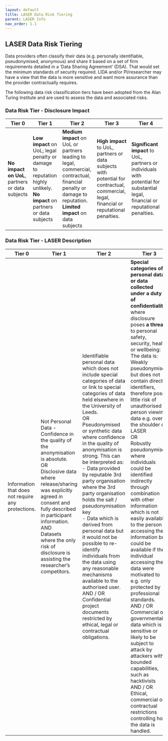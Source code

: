 ```yaml
---
layout: default
title: LASER Data Risk Tiering
parent: LASER Info
nav_order: 1.1
---
```


## LASER Data Risk Tiering

Data providers often classify their data (e.g. personally identifiable, pseudonymised, anonymous) and share it based on a set of firm requirements detailed in a ‘Data Sharing Agreement’ (DSA). That would set the minimum standards of security required. LIDA and/or PI/researcher may have a view that the data is more sensitive and want more assurance than the provider contractually requires.

The following data risk classification tiers have been adopted from the Alan Turing Institute and are used to assess the data and associated risks.

### Data Risk Tier - Disclosure Impact

|Tier 0	|Tier 1	|Tier 2	|Tier 3	|Tier 4	|
|---|---|---|---|---|
|**No impact on UoL**, partners or data subjects	|**Low impact** on UoL; legal penalty or damage to reputation highly unlikely. <br/>**No impact** on partners or data subjects	|**Medium impact** on UoL or partners leading to legal, commercial, contractual, financial penalty or damage to reputation. <br/>**Limited impact** on data subjects	|**High impact** to UoL, partners or data subjects with potential for contractual, commercial, legal, financial or reputational penalties.	|**Significant impact** to UoL, partners or individuals with potential for substantial legal, financial or reputational penalties.|

### Data Risk Tier - LASER Description

|Tier 0	|Tier 1	|Tier 2	|Tier 3	|Tier 4	|
|---|---|---|---|---|
|Information that does not require any protections. |Not Personal Data - Confidence in the quality of the anonymisation is absolute. <br/>OR <br/>Disclosive data where release/sharing was explicitly agreed in consent and fully described in participant information. <br/>AND <br/>Datasets where the only risk of disclosure is assisting the researcher’s competitors. |Identifiable personal data which does not include special categories of data or link to special categories of data held elsewhere in the University of Leeds. <br/>OR <br/>Pseudonymised or synthetic data where confidence in the quality of anonymisation is strong. This can be interpreted as: <br/>- Data provided by reputable 3rd party organisation where the 3rd party organisation holds the salt / pseudonymisation key <br/>- Data which is derived from personal data but it would not be possible to re-identify individuals from the data using any reasonable mechanisms available to the authorised user. <br/>AND / OR <br/>Confidential project documents restricted by ethical, legal or contractual obligations. |**Special categories of personal data or data collected under a duty of confidentiality** where disclosure poses **a threat** to personal safety, security, health or wellbeing: <br/>The data is: <br/>Weakly pseudonymised but does not contain direct identifiers, therefore poses little risk of unauthorised person viewing data e.g. over the shoulder of LASER <br/>OR <br/>Robustly pseudonymised where individuals could be identified indirectly through combination with other information which is not easily available to the person accessing the information but could be available if the individual accessing the data were motivated to e.g. only protected by professional standards. <br/>AND / OR <br/>Commercial or governmental data which is sensitive or likely to be subject to attack by attackers with bounded capabilities, such as hacktivists <br/>AND / OR <br/>Ethical, commercial or contractual restrictions controlling how the data is handled. |**Special categories of personal data or data collected under a duty of confidentiality** where disclosure poses a **substantial threat** to personal safety, security, health or wellbeing: <br/>The data is: <br/>Directly identifiable <br/>AND / OR <br/>Commercial or governmental data which is sensitive or likely to be subject to attack by attackers with bounded capabilities, such as hacktivists <br/>AND / OR <br/> Consent, ethical or contractual restrictions controlling how the data is handled. <br/>OR <br/>Weakly pseudonymised – real world identifiers remain which could be combined with other information easily available to the person accessing the information.

